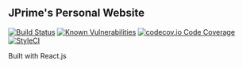 ## JPrime's Personal Website 
[![Build Status](https://travis-ci.org/JoshuaTPritchett/website.svg?branch=real-master)](https://travis-ci.org/JoshuaTPritchett/website)
[![Known Vulnerabilities](https://snyk.io/test/github/JoshuaTPritchett/website/badge.svg?targetFile=web/package.json)](https://snyk.io/test/github/JoshuaTPritchett/website?targetFile=web/package.json)
[![codecov.io Code Coverage](https://img.shields.io/codecov/c/github/JoshuaTPritchett/website.svg)](https://codecov.io/github/JoshuaTPritchett/website?branch=real-master)
[![StyleCI](https://github.styleci.io/repos/168992459/shield?style=flat&branch=real-master)](https://github.styleci.io/repos/168992459)

Built with React.js
